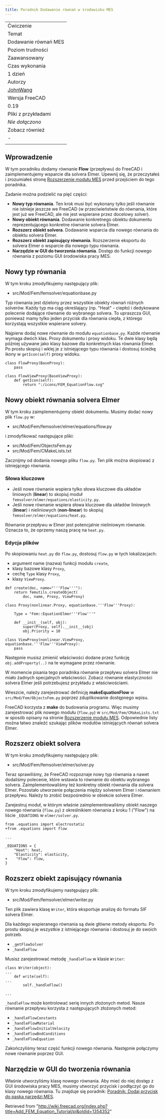 ```yaml
---
title: Poradnik Dodawanie równań w środowisku MES
---
```


|                                                                                                        |
| ------------------------------------------------------------------------------------------------------ |
| Ćwiczenie                                                                                              |
| Temat                                                                                                  |
| Dodawanie równań MES                                                                                   |
| Poziom trudności                                                                                       |
| Zaawansowany                                                                                           |
| Czas wykonania                                                                                         |
| 1 dzień                                                                                                |
| Autorzy                                                                                                |
| [JohnWang](/index.php?title=User:JohnWang&action=edit&redlink=1 "User:JohnWang (page does not exist)") |
| Wersja FreeCAD                                                                                         |
| 0.19                                                                                                   |
| Pliki z przykładami                                                                                    |
| _Nie dołączono_                                                                                        |
| Zobacz również                                                                                         |
| _-_                                                                                                    |
|                                                                                                        |

## Wprowadzenie

W tym poradniku dodamy równanie **Flow** (przepływu) do FreeCAD i zaimplementujemy wsparcie dla solvera Elmer. Upewnij się, że przeczytałeś i zrozumiałeś stronę [Rozszerzenie modułu MES](/Extend_FEM_Module/pl "Extend FEM Module/pl") przed przejściem do tego poradnika.

Zadanie można podzielić na pięć części:

- **Nowy typ równania**. Ten krok musi być wykonany tylko jeśli równanie nie istnieje jeszcze we FreeCAD (w przeciwieństwie do równania, które jest już we FreeCAD, ale nie jest wspierane przez docelowy solver).
- **Nowy obiekt równania**. Dodawanie konkretnego obiektu dokumentu reprezentującego konkretne równanie solvera Elmer.
- **Rozszerz obiekt solvera**. Dodawanie wsparcia dla nowego równania do obiektu solvera Elmer.
- **Rozszerz obiekt zapisujący równania**. Rozszerzenie eksportu do solvera Elmer o wsparcie dla nowego typu równania.
- **Narzędzie w GUI do tworzenia równania**. Dostęp do funkcji nowego równania z poziomu GUI środowiska pracy MES.

## Nowy typ równania

W tym kroku zmodyfikujemy następujący plik:

- src/Mod/Fem/femsolver/equationbase.py

Typ równania jest dzielony przez wszystkie obiekty równań różnych solverów. Każdy typ ma ciąg określający (np. "Heat" - ciepło) i dedykowane polecenie dodające równanie do wybranego solvera. To upraszcza GUI, ponieważ mamy tylko jeden przycisk dla równania ciepła, z którego korzystają wszystkie wspierane solvery.

Najpierw dodaj nowe równanie do modułu `equationbase.py`. Każde równanie wymaga dwóch klas. Proxy dokumentu i proxy widoku. Te dwie klasy będą później używane jako klasy bazowe dla konkretnych klas równania Elmer. Po prostu skopiuj i wklej je z istniejącego typu równania i dostosuj ścieżkę ikony w `getIcon(self)` proxy widoku.

```
class FlowProxy(BaseProxy):
    pass

class FlowViewProxy(BaseViewProxy):
    def getIcon(self):
        return ":/icons/FEM_EquationFlow.svg"

```

## Nowy obiekt równania solvera Elmer

W tym kroku zaimplementujemy obiekt dokumentu. Musimy dodać nowy plik `flow.py` w:

- src/Mod/Fem/femsolver/elmer/equations/flow.py

i zmodyfikować następujące pliki:

- src/Mod/Fem/ObjectsFem.py
- src/Mod/Fem/CMakeLists.txt

Zacznijmy od dodania nowego pliku `flow.py`. Ten plik można skopiować z istniejącego równania.

### Słowa kluczowe

- Jeśli nowe równanie wspiera tylko słowa kluczowe dla układów liniowych (**linear**) to skopiuj moduł `femsolver/elmer/equations/elasticity.py`.
- Jeśli nowe równanie wspiera słowa kluczowe dla układów liniowych (**linear**) i nieliniowych (**non-linear**) to skopiuj `femsolver/elmer/equations/heat.py`.

Równanie przepływu w Elmer jest potencjalnie nieliniowym równanie. Oznacza to, że oprzemy naszą pracę na `heat.py`.

### Edycja plików

Po skopiowaniu `heat.py` do `flow.py`, dostosuj `flow.py` w tych lokalizacjach:

- argument name (nazwa) funkcji modułu `create`,
- klasy bazowe klasy `Proxy`,
- cechę `Type` klasy `Proxy`,
- klasy `ViewProxy`.

```
def create(doc, name="'''Flow'''"):
    return femutils.createObject(
        doc, name, Proxy, ViewProxy)

class Proxy(nonlinear.Proxy, equationbase.'''Flow'''Proxy):

    Type = "Fem::EquationElmer'''Flow'''"

    def __init__(self, obj):
        super(Proxy, self).__init__(obj)
        obj.Priority = 10

class ViewProxy(nonlinear.ViewProxy, equationbase.'''Flow'''ViewProxy):
    pass

```

Następnie musisz zmienić właściwości dodane przez funkcję `obj.addProperty(..)` na te wymagane przez równanie.

W momencie pisania tego poradnika równanie przepływu solvera Elmer nie miało żadnych specjalnych właściwości. Zobacz równanie elastyczności solvera Elmer jeśli potrzebujesz przykładu z właściwościami.

Wreszcie, należy zarejestrować definicję **makeEquationFlow** w `src/Mod/Fem/ObjectsFem.py` poprzez zduplikowanie dostępnego wpisu.

FreeCAD korzysta z **make** do budowania programu. Więc musimy zarejestrować plik nowego modułu (`flow.py`) w `src/Mod/Fem/CMakeLists.txt` w sposób opisany na stronie [Rozszerzenie modułu MES](https://www.freecadweb.org/wiki/Extend_FEM_Module/pl). Odpowiednie listy można łatwo znaleźć szukając plików modułów istniejących równań solvera Elmer.

## Rozszerz obiekt solvera

W tym kroku zmodyfikujemy następujący plik:

- src/Mod/Fem/femsolver/elmer/solver.py

Teraz sprawiliśmy, że FreeCAD rozpoznaje nowy typ równania a nawet dodaliśmy polecenie, które wstawia to równanie do obiektu wybranego solvera. Zaimplementowaliśmy też konkretny obiekt równania dla solvera Elmer. Pozostało utworzenie połączenia między solverem Elmer i równaniem przepływu. Należy to zrobić bezpośrednio w obiekcie solvera Elmer.

Zarejestruj moduł, w którym właśnie zaimplementowaliśmy obiekt naszego nowego równania (`flow.py`) z określnikiem równania z kroku 1 ("Flow") na liście `_EQUATIONS` w `elmer/solver.py`.

```
from .equations import electrostatic
+from .equations import flow

...

_EQUATIONS = {
    "Heat": heat,
    "Elasticity": elasticity,
+    "Flow": flow,
}

```

## Rozszerz obiekt zapisujący równania

W tym kroku zmodyfikujemy następujący plik:

- src/Mod/Fem/femsolver/elmer/writer.py

Ten plik zawiera klasę `Writer`, która eksportuje analizę do formatu SIF solvera Elmer.

Dla każdego wspieranego równania są dwie główne metody eksportu. Po prostu skopiuj je wszystkie z istniejącego równania i dostosuj je do swoich potrzeb.

- `_getFlowSolver`
- `_handleFlow`

Musisz zarejestrować metodę `_handleFlow` w klasie `Writer`:

```
class Writer(object):
...
    def write(self):
...
        self._handleFlow()

...

```

`_handleFlow` może kontrolować serię innych złożonych metod. Nasze równanie przepływu korzysta z następujących złożonych metod:

- `_handleFlowConstants`
- `_handleFlowMaterial`
- `_handleFlowInitialVelocity`
- `_handleFlowBndConditions`
- `_handleFlowEquation`

Zakończyliśmy teraz część funkcji nowego równania. Następnie połączymy nowe równanie poprzez GUI.

## Narzędzie w GUI do tworzenia równania

Właśnie utworzyliśmy klasę nowego równania. Aby mieć do niej dostęp z GUI środowiska pracy MES, musimy utworzyć przycisk i podłączyć go do klasy nowego równania. Tu znajduje się poradnik: [Poradnik: Dodaj przycisk do paska narzędzi MES](/Add_Button_to_FEM_Toolbar_Tutorial/pl "Add Button to FEM Toolbar Tutorial/pl").

Retrieved from "<http://wiki.freecad.org/index.php?title=Add_FEM_Equation_Tutorial/pl&oldid=1354352>"
